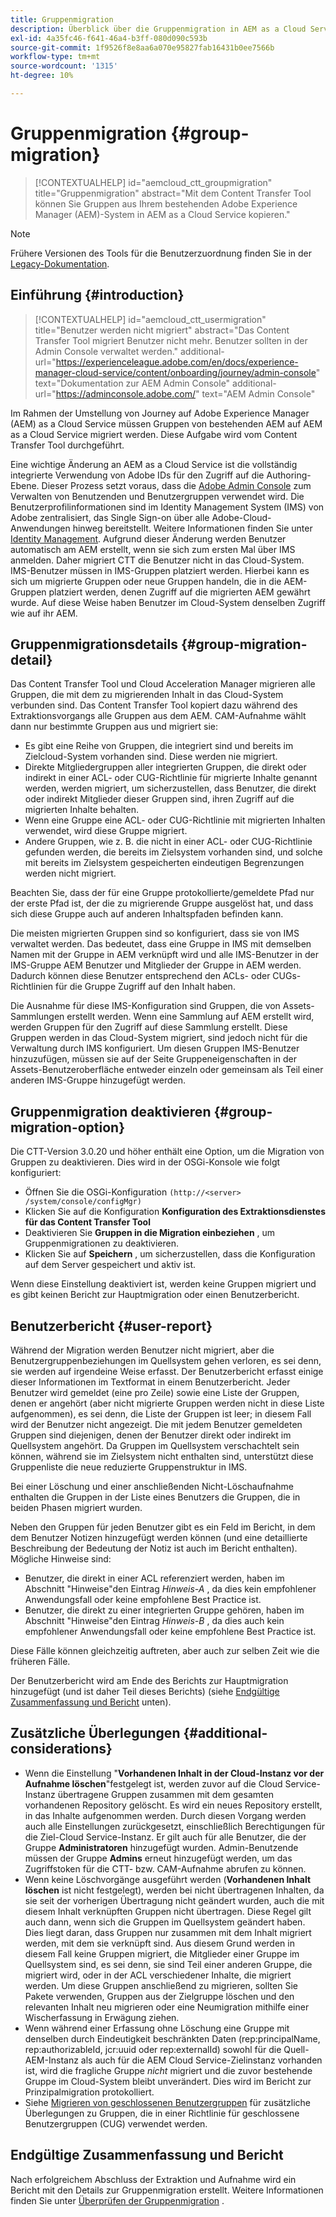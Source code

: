 ```yaml
---
title: Gruppenmigration
description: Überblick über die Gruppenmigration in AEM as a Cloud Service.
exl-id: 4a35fc46-f641-46a4-b3ff-080d090c593b
source-git-commit: 1f9526f8e8aa6a070e95827fab16431b0ee7566b
workflow-type: tm+mt
source-wordcount: '1315'
ht-degree: 10%

---
```



# Gruppenmigration {#group-migration}

>[!CONTEXTUALHELP]
>id="aemcloud_ctt_groupmigration"
>title="Gruppenmigration"
>abstract="Mit dem Content Transfer Tool können Sie Gruppen aus Ihrem bestehenden Adobe Experience Manager (AEM)-System in AEM as a Cloud Service kopieren."

>[!NOTE]
>Frühere Versionen des Tools für die Benutzerzuordnung finden Sie in der [Legacy-Dokumentation](/help/journey-migration/content-transfer-tool/user-mapping-tool-legacy/considerations-user-mapping-tool-legacy.md).

## Einführung {#introduction}

>[!CONTEXTUALHELP]
>id="aemcloud_ctt_usermigration"
>title="Benutzer werden nicht migriert"
>abstract="Das Content Transfer Tool migriert Benutzer nicht mehr. Benutzer sollten in der Admin Console verwaltet werden."
>additional-url="https://experienceleague.adobe.com/en/docs/experience-manager-cloud-service/content/onboarding/journey/admin-console" text="Dokumentation zur AEM Admin Console"
>additional-url="https://adminconsole.adobe.com/" text="AEM Admin Console"

Im Rahmen der Umstellung von Journey auf Adobe Experience Manager (AEM) as a Cloud Service müssen Gruppen von bestehenden AEM auf AEM as a Cloud Service migriert werden. Diese Aufgabe wird vom Content Transfer Tool durchgeführt.

Eine wichtige Änderung an AEM as a Cloud Service ist die vollständig integrierte Verwendung von Adobe IDs für den Zugriff auf die Authoring-Ebene. Dieser Prozess setzt voraus, dass die [Adobe Admin Console](https://helpx.adobe.com/de/enterprise/using/admin-console.html) zum Verwalten von Benutzenden und Benutzergruppen verwendet wird. Die Benutzerprofilinformationen sind im Identity Management System (IMS) von Adobe zentralisiert, das Single Sign-on über alle Adobe-Cloud-Anwendungen hinweg bereitstellt. Weitere Informationen finden Sie unter [Identity Management](https://experienceleague.adobe.com/docs/experience-manager-cloud-service/content/overview/what-is-new-and-different.html?lang=de#identity-management). Aufgrund dieser Änderung werden Benutzer automatisch am AEM erstellt, wenn sie sich zum ersten Mal über IMS anmelden.  Daher migriert CTT die Benutzer nicht in das Cloud-System.  IMS-Benutzer müssen in IMS-Gruppen platziert werden. Hierbei kann es sich um migrierte Gruppen oder neue Gruppen handeln, die in die AEM-Gruppen platziert werden, denen Zugriff auf die migrierten AEM gewährt wurde.  Auf diese Weise haben Benutzer im Cloud-System denselben Zugriff wie auf ihr AEM.

## Gruppenmigrationsdetails {#group-migration-detail}

Das Content Transfer Tool und Cloud Acceleration Manager migrieren alle Gruppen, die mit dem zu migrierenden Inhalt in das Cloud-System verbunden sind. Das Content Transfer Tool kopiert dazu während des Extraktionsvorgangs alle Gruppen aus dem AEM. CAM-Aufnahme wählt dann nur bestimmte Gruppen aus und migriert sie:

* Es gibt eine Reihe von Gruppen, die integriert sind und bereits im Zielcloud-System vorhanden sind. Diese werden nie migriert.
* Direkte Mitgliedergruppen aller integrierten Gruppen, die direkt oder indirekt in einer ACL- oder CUG-Richtlinie für migrierte Inhalte genannt werden, werden migriert, um sicherzustellen, dass Benutzer, die direkt oder indirekt Mitglieder dieser Gruppen sind, ihren Zugriff auf die migrierten Inhalte behalten.
* Wenn eine Gruppe eine ACL- oder CUG-Richtlinie mit migrierten Inhalten verwendet, wird diese Gruppe migriert.
* Andere Gruppen, wie z. B. die nicht in einer ACL- oder CUG-Richtlinie gefunden werden, die bereits im Zielsystem vorhanden sind, und solche mit bereits im Zielsystem gespeicherten eindeutigen Begrenzungen werden nicht migriert.

Beachten Sie, dass der für eine Gruppe protokollierte/gemeldete Pfad nur der erste Pfad ist, der die zu migrierende Gruppe ausgelöst hat, und dass sich diese Gruppe auch auf anderen Inhaltspfaden befinden kann.

Die meisten migrierten Gruppen sind so konfiguriert, dass sie von IMS verwaltet werden.  Das bedeutet, dass eine Gruppe in IMS mit demselben Namen mit der Gruppe in AEM verknüpft wird und alle IMS-Benutzer in der IMS-Gruppe AEM Benutzer und Mitglieder der Gruppe in AEM werden.  Dadurch können diese Benutzer entsprechend den ACLs- oder CUGs-Richtlinien für die Gruppe Zugriff auf den Inhalt haben.

Die Ausnahme für diese IMS-Konfiguration sind Gruppen, die von Assets-Sammlungen erstellt werden. Wenn eine Sammlung auf AEM erstellt wird, werden Gruppen für den Zugriff auf diese Sammlung erstellt. Diese Gruppen werden in das Cloud-System migriert, sind jedoch nicht für die Verwaltung durch IMS konfiguriert.  Um diesen Gruppen IMS-Benutzer hinzuzufügen, müssen sie auf der Seite Gruppeneigenschaften in der Assets-Benutzeroberfläche entweder einzeln oder gemeinsam als Teil einer anderen IMS-Gruppe hinzugefügt werden.


## Gruppenmigration deaktivieren {#group-migration-option}

Die CTT-Version 3.0.20 und höher enthält eine Option, um die Migration von Gruppen zu deaktivieren.  Dies wird in der OSGi-Konsole wie folgt konfiguriert:

* Öffnen Sie die OSGi-Konfiguration `(http://<server> /system/console/configMgr)`
* Klicken Sie auf die Konfiguration **Konfiguration des Extraktionsdienstes für das Content Transfer Tool**
* Deaktivieren Sie **Gruppen in die Migration einbeziehen** , um Gruppenmigrationen zu deaktivieren.
* Klicken Sie auf **Speichern** , um sicherzustellen, dass die Konfiguration auf dem Server gespeichert und aktiv ist.

Wenn diese Einstellung deaktiviert ist, werden keine Gruppen migriert und es gibt keinen Bericht zur Hauptmigration oder einen Benutzerbericht.

## Benutzerbericht {#user-report}

Während der Migration werden Benutzer nicht migriert, aber die Benutzergruppenbeziehungen im Quellsystem gehen verloren, es sei denn, sie werden auf irgendeine Weise erfasst.  Der Benutzerbericht erfasst einige dieser Informationen im Textformat in einem Benutzerbericht. Jeder Benutzer wird gemeldet (eine pro Zeile) sowie eine Liste der Gruppen, denen er angehört (aber nicht migrierte Gruppen werden nicht in diese Liste aufgenommen), es sei denn, die Liste der Gruppen ist leer; in diesem Fall wird der Benutzer nicht angezeigt. Die mit jedem Benutzer gemeldeten Gruppen sind diejenigen, denen der Benutzer direkt oder indirekt im Quellsystem angehört. Da Gruppen im Quellsystem verschachtelt sein können, während sie im Zielsystem nicht enthalten sind, unterstützt diese Gruppenliste die neue reduzierte Gruppenstruktur in IMS.

Bei einer Löschung und einer anschließenden Nicht-Löschaufnahme enthalten die Gruppen in der Liste eines Benutzers die Gruppen, die in beiden Phasen migriert wurden.

Neben den Gruppen für jeden Benutzer gibt es ein Feld im Bericht, in dem dem Benutzer Notizen hinzugefügt werden können (und eine detaillierte Beschreibung der Bedeutung der Notiz ist auch im Bericht enthalten).  Mögliche Hinweise sind:

* Benutzer, die direkt in einer ACL referenziert werden, haben im Abschnitt &quot;Hinweise&quot;den Eintrag *Hinweis-A* , da dies kein empfohlener Anwendungsfall oder keine empfohlene Best Practice ist.
* Benutzer, die direkt zu einer integrierten Gruppe gehören, haben im Abschnitt &quot;Hinweise&quot;den Eintrag *Hinweis-B* , da dies auch kein empfohlener Anwendungsfall oder keine empfohlene Best Practice ist.

Diese Fälle können gleichzeitig auftreten, aber auch zur selben Zeit wie die früheren Fälle.

Der Benutzerbericht wird am Ende des Berichts zur Hauptmigration hinzugefügt (und ist daher Teil dieses Berichts) (siehe [Endgültige Zusammenfassung und Bericht](#final-summary-and-report) unten).

## Zusätzliche Überlegungen {#additional-considerations}

* Wenn die Einstellung &quot;**Vorhandenen Inhalt in der Cloud-Instanz vor der Aufnahme löschen**&quot;festgelegt ist, werden zuvor auf die Cloud Service-Instanz übertragene Gruppen zusammen mit dem gesamten vorhandenen Repository gelöscht. Es wird ein neues Repository erstellt, in das Inhalte aufgenommen werden. Durch diesen Vorgang werden auch alle Einstellungen zurückgesetzt, einschließlich Berechtigungen für die Ziel-Cloud Service-Instanz. Er gilt auch für alle Benutzer, die der Gruppe **Administratoren** hinzugefügt wurden. Admin-Benutzende müssen der Gruppe **Admins** erneut hinzugefügt werden, um das Zugriffstoken für die CTT- bzw. CAM-Aufnahme abrufen zu können.
* Wenn keine Löschvorgänge ausgeführt werden (**Vorhandenen Inhalt löschen** ist nicht festgelegt), werden bei nicht übertragenen Inhalten, da sie seit der vorherigen Übertragung nicht geändert wurden, auch die mit diesem Inhalt verknüpften Gruppen nicht übertragen. Diese Regel gilt auch dann, wenn sich die Gruppen im Quellsystem geändert haben. Dies liegt daran, dass Gruppen nur zusammen mit dem Inhalt migriert werden, mit dem sie verknüpft sind. Aus diesem Grund werden in diesem Fall keine Gruppen migriert, die Mitglieder einer Gruppe im Quellsystem sind, es sei denn, sie sind Teil einer anderen Gruppe, die migriert wird, oder in der ACL verschiedener Inhalte, die migriert werden. Um diese Gruppen anschließend zu migrieren, sollten Sie Pakete verwenden, Gruppen aus der Zielgruppe löschen und den relevanten Inhalt neu migrieren oder eine Neumigration mithilfe einer Wischerfassung in Erwägung ziehen.
* Wenn während einer Erfassung ohne Löschung eine Gruppe mit denselben durch Eindeutigkeit beschränkten Daten (rep:principalName, rep:authorizableId, jcr:uuid oder rep:externalId) sowohl für die Quell-AEM-Instanz als auch für die AEM Cloud Service-Zielinstanz vorhanden ist, wird die fragliche Gruppe _nicht_ migriert und die zuvor bestehende Gruppe im Cloud-System bleibt unverändert. Dies wird im Bericht zur Prinzipalmigration protokolliert.
* Siehe [Migrieren von geschlossenen Benutzergruppen](/help/journey-migration/content-transfer-tool/using-content-transfer-tool/closed-user-groups-migration.md) für zusätzliche Überlegungen zu Gruppen, die in einer Richtlinie für geschlossene Benutzergruppen (CUG) verwendet werden.

## Endgültige Zusammenfassung und Bericht

Nach erfolgreichem Abschluss der Extraktion und Aufnahme wird ein Bericht mit den Details zur Gruppenmigration erstellt. Weitere Informationen finden Sie unter [Überprüfen der Gruppenmigration](/help/journey-migration/content-transfer-tool/using-content-transfer-tool/validating-content-transfers.md#how-to-validate-group-migration) .
